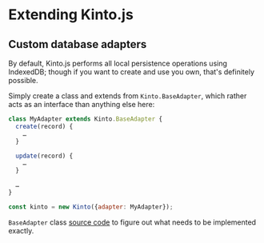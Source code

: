 # Extending Kinto.js

## Custom database adapters

By default, Kinto.js performs all local persistence operations using IndexedDB; though if you want to create and use you own, that's definitely possible.

Simply create a class and extends from `Kinto.BaseAdapter`, which rather acts as an interface than anything else here:

```js
class MyAdapter extends Kinto.BaseAdapter {
  create(record) {
    …
  }

  update(record) {
    …
  }

  …
}

const kinto = new Kinto({adapter: MyAdapter});
```

`BaseAdapter` class [source code](https://github.com/mozilla-services/kinto.js/blob/master/src/adapters/base.js) to figure out what needs to be implemented exactly.
